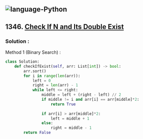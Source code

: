 ![language-Python](https://img.shields.io/badge/%20-Python-ffd43b?style=for-the-badge&logo=PYTHON)
---

## 1346. [Check If N and Its Double Exist](https://leetcode.com/problems/check-if-n-and-its-double-exist)

### Solution :

Method 1 (Binary Search) :
```python
class Solution:
    def checkIfExist(self, arr: List[int]) -> bool:
        arr.sort()
        for i in range(len(arr)):
            left = 0
            right = len(arr) - 1
            while left <= right:
                middle = left + (right - left) // 2
                if middle != i and arr[i] == arr[middle]*2:
                    return True
                
                if arr[i] > arr[middle]*2:
                    left = middle + 1
                else:
                    right = middle - 1
        return False
```
